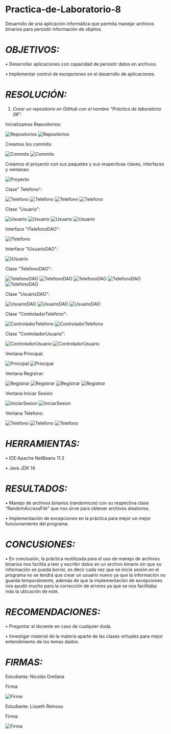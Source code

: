 # Practica-de-Laboratorio-8
Desarrollo de una aplicación informática que permita manejar archivos binarios para persistir información de objetos.

# _OBJETIVOS:_

•	Desarrollar aplicaciones con capacidad de persistir datos en archivos. 

•	Implementar control de excepciones en el desarrollo de aplicaciones.


# *RESOLUCIÓN:*

1.	_Crear un repositorio en GitHub con el nombre “Práctica de laboratorio 08”:_

Inicializamos Repositorios:

![Repositorios](https://github.com/LissethReinoso/Practica-de-Laboratorio-8/blob/Nicolas/Repositorio1.PNG)
![Repositorios](https://github.com/LissethReinoso/Practica-de-Laboratorio-8/blob/Nicolas/Repositorio2.PNG)

Creamos los commits:

![Commits](https://github.com/LissethReinoso/Practica-de-Laboratorio-8/blob/Nicolas/Commit1.PNG)
![Commits](https://github.com/LissethReinoso/Practica-de-Laboratorio-8/blob/Nicolas/Commit2.PNG)


Creamos el proyecto con sus paquetes y sus respectivas clases, interfaces y ventanas:

![Proyecto](https://github.com/LissethReinoso/Practica-de-Laboratorio-8/blob/Nicolas/Proyecto1.PNG)



Clase" Telefono":

![Telefono](https://github.com/LissethReinoso/Practica-de-Laboratorio-8/blob/Nicolas/Telefono1.PNG)
![Telefono](https://github.com/LissethReinoso/Practica-de-Laboratorio-8/blob/Nicolas/Telefono2.PNG)
![Telefono](https://github.com/LissethReinoso/Practica-de-Laboratorio-8/blob/Nicolas/Telefono3.PNG)
![Telefono](https://github.com/LissethReinoso/Practica-de-Laboratorio-8/blob/Nicolas/Telefono4.PNG)

Clase "Usuario":

![Usuario](https://github.com/LissethReinoso/Practica-de-Laboratorio-8/blob/Nicolas/Usuario1.PNG)
![Usuario](https://github.com/LissethReinoso/Practica-de-Laboratorio-8/blob/Nicolas/Usuario2.PNG)
![Usuario](https://github.com/LissethReinoso/Practica-de-Laboratorio-8/blob/Nicolas/Usuario3.PNG)
![Usuario](https://github.com/LissethReinoso/Practica-de-Laboratorio-8/blob/Nicolas/Usuario4.PNG)



Interface "ITelefonoDAO":

![ITelefono](https://github.com/LissethReinoso/Practica-de-Laboratorio-8/blob/Nicolas/ITelefonodao.PNG)


Interface "IUsuarioDAO":

![IUsuario](https://github.com/LissethReinoso/Practica-de-Laboratorio-8/blob/Nicolas/IUsuarioDAO.PNG)


Clase "TelefonoDAO":

![TelefonoDAO](https://github.com/LissethReinoso/Practica-de-Laboratorio-8/blob/Nicolas/Telefonodao1.PNG)
![TelefonoDAO](https://github.com/LissethReinoso/Practica-de-Laboratorio-8/blob/Nicolas/Telefonodao2.PNG)
![TelefonoDAO](https://github.com/LissethReinoso/Practica-de-Laboratorio-8/blob/Nicolas/Telefonodao3.PNG)
![TelefonoDAO](https://github.com/LissethReinoso/Practica-de-Laboratorio-8/blob/Nicolas/Telefonodao4.PNG)
![TelefonoDAO](https://github.com/LissethReinoso/Practica-de-Laboratorio-8/blob/Nicolas/Telefonodao5.PNG)


Clase "UsuarioDAO":

![UsuarioDAO](https://github.com/LissethReinoso/Practica-de-Laboratorio-8/blob/Nicolas/UsuarioDao1.PNG)
![UsuarioDAO](https://github.com/LissethReinoso/Practica-de-Laboratorio-8/blob/Nicolas/UsuarioDao2.PNG)
![UsuarioDAO](https://github.com/LissethReinoso/Practica-de-Laboratorio-8/blob/Nicolas/UsuarioDao3.PNG)


Clase "ControladorTelefono":

![ControladorTelefono](https://github.com/LissethReinoso/Practica-de-Laboratorio-8/blob/Nicolas/ControladorTelefono1.PNG)
![ControladorTelefono](https://github.com/LissethReinoso/Practica-de-Laboratorio-8/blob/Nicolas/ControladorTelefono2.PNG)


Clase  "ControladorUsuario":

![ControladorUsuario](https://github.com/LissethReinoso/Practica-de-Laboratorio-8/blob/Nicolas/ControladorUsuario1.PNG)
![ControladorUsuario](https://github.com/LissethReinoso/Practica-de-Laboratorio-8/blob/Nicolas/ControladorUsuario2.PNG)

Ventana Principal:

![Principal](https://github.com/LissethReinoso/Practica-de-Laboratorio-8/blob/Nicolas/VentanaPrincipal1.PNG)
![Principal](https://github.com/LissethReinoso/Practica-de-Laboratorio-8/blob/Nicolas/VentanaPrincipal2.PNG)


Ventana Registrar:

![Registrar](https://github.com/LissethReinoso/Practica-de-Laboratorio-8/blob/Nicolas/VentanaRegistrar1.PNG)
![Registrar](https://github.com/LissethReinoso/Practica-de-Laboratorio-8/blob/Nicolas/VentanaRegistrar2.PNG)
![Registrar](https://github.com/LissethReinoso/Practica-de-Laboratorio-8/blob/Nicolas/VentanaRegistrar3.PNG)
![Registrar](https://github.com/LissethReinoso/Practica-de-Laboratorio-8/blob/Nicolas/VentanaRegistrar4.PNG)


Ventana Iniciar Sesión:

![IniciarSesion](https://github.com/LissethReinoso/Practica-de-Laboratorio-8/blob/Nicolas/VentanaIniciar1.PNG)
![IniciarSesion](https://github.com/LissethReinoso/Practica-de-Laboratorio-8/blob/Nicolas/VentanaIniciar2.PNG)

Ventana Telefono:

![Telefono](https://github.com/LissethReinoso/Practica-de-Laboratorio-8/blob/Nicolas/VentanaTelefono1.PNG)
![Telefono](https://github.com/LissethReinoso/Practica-de-Laboratorio-8/blob/Nicolas/VentanaTelefono2.PNG)
![Telefono](https://github.com/LissethReinoso/Practica-de-Laboratorio-8/blob/Nicolas/VentanaTelefono3.PNG)

# *HERRAMIENTAS:*

•	IDE:Apache NetBeans 11.3

•	Java JDK 14

# *RESULTADOS:*

•	Manejo de archivos binarios (randomicos) con su respectiva clase “RandomAccessFile” que nos sirve para obtener archivos aleatorios.

•	Implementación de excepciones en la práctica para mejor un mejor funcionamiento del programa.


# *CONCUSIONES:*

•	En conclusión, la práctica reutilizada para el uso de manejo de archivos binarios nos facilita a leer y escribir datos en un archivo binario sin que su información se pueda borrar, es decir cada vez que se inicie sesión en el programa no se tendrá que crear un usuario nuevo ya que la información no guarda temporalmente, además de que la implementación de excepciones nos ayudó mucho para la corrección de errores ya que se nos facilitaba más la ubicación de este. 

# *RECOMENDACIONES:*

•	Preguntar al docente en caso de cualquier duda.

•	Investigar material de la materia aparte de las clases virtuales para mejor entendimiento de los temas dados.


# *FIRMAS:*

Estudiante: Nicolás Orellana

Firma:

![Firma](https://github.com/LissethReinoso/Practica-de-Laboratorio-8/blob/Nicolas/FirmaOreo.png)

Estudiante: Lisseth Reinoso

Firma:

![Firma](https://github.com/LissethReinoso/Practica-de-Laboratorio-8/blob/Nicolas/img114.jpg)






